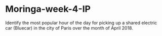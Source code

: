 # Moringa-week-4-IP
Identify the most popular hour of the day for picking up a shared electric car (Bluecar) in the city of Paris over the month of April 2018.
